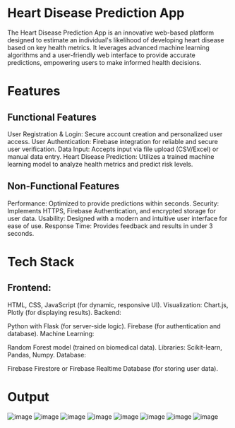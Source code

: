 #  Heart Disease Prediction App
The Heart Disease Prediction App is an innovative web-based platform designed to estimate an individual's likelihood of developing heart disease based on key health metrics. It leverages advanced machine learning algorithms and a user-friendly web interface to provide accurate predictions, empowering users to make informed health decisions.

#  Features
##  Functional Features
User Registration & Login: Secure account creation and personalized user access.
User Authentication: Firebase integration for reliable and secure user verification.
Data Input: Accepts input via file upload (CSV/Excel) or manual data entry.
Heart Disease Prediction: Utilizes a trained machine learning model to analyze health metrics and predict risk levels.
##  Non-Functional Features
Performance: Optimized to provide predictions within seconds.
Security: Implements HTTPS, Firebase Authentication, and encrypted storage for user data.
Usability: Designed with a modern and intuitive user interface for ease of use.
Response Time: Provides feedback and results in under 3 seconds.
 #  Tech Stack
##  Frontend:

HTML, CSS, JavaScript (for dynamic, responsive UI).
Visualization: Chart.js, Plotly (for displaying results).
Backend:

Python with Flask (for server-side logic).
Firebase (for authentication and database).
Machine Learning:

Random Forest model (trained on biomedical data).
Libraries: Scikit-learn, Pandas, Numpy.
Database:

Firebase Firestore or Firebase Realtime Database (for storing user data).

# Output
![image](https://github.com/user-attachments/assets/8ce848d6-f782-4a46-99d0-e038023c5e9b)
![image](https://github.com/user-attachments/assets/033b5ec2-a634-4f5e-9068-88b06ecc861c)
![image](https://github.com/user-attachments/assets/17bffc6d-ebf7-47a4-b4e8-73d2942f2876)
![image](https://github.com/user-attachments/assets/7eae26a2-742d-40fc-a38c-4d95621af4c4)
![image](https://github.com/user-attachments/assets/970862dd-ccd3-4754-9a6c-b9ba8961a091)
![image](https://github.com/user-attachments/assets/1d583f86-50eb-4a84-b88b-6a81f557bb91)
![image](https://github.com/user-attachments/assets/7ae893c7-21e7-46fe-b3d9-b813a6a8e036)
![image](https://github.com/user-attachments/assets/9b5939cc-4bda-493b-9430-7cdfc20d6172)








